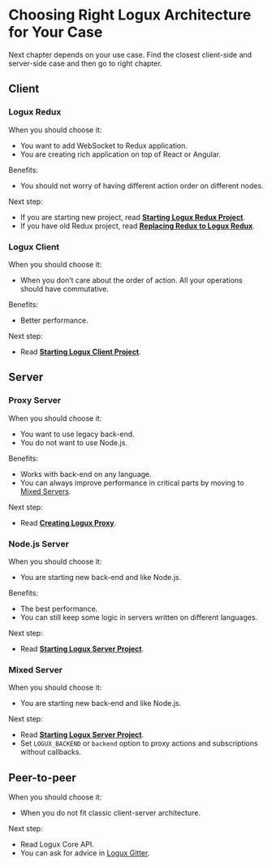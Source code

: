 # Choosing Right Logux Architecture for Your Case

Next chapter depends on your use case. Find the closest client-side
and server-side case and then go to right chapter.


## Client

### Logux Redux

When you should choose it:

* You want to add WebSocket to Redux application.
* You are creating rich application on top of React or Angular.

Benefits:

* You should not worry of having different action order on different nodes.

Next step:

* If you are starting new project, read
  **[Starting Logux Redux Project](../2-starting/1-creating-redux.md)**.
* If you have old Redux project, read
  **[Replacing Redux to Logux Redux](../2-starting/2-replacing-redux.md)**.


### Logux Client

When you should choose it:

* When you don’t care about the order of action. All your operations should
  have commutative.

Benefits:

* Better performance.

Next step:

* Read **[Starting Logux Client Project](../2-starting/3-creating-client.md)**.


## Server

### Proxy Server

When you should choose it:

* You want to use legacy back-end.
* You do not want to use Node.js.

Benefits:

* Works with back-end on any language.
* You can always improve performance in critical parts by moving
  to [Mixed Servers](#mixed-server).

Next step:

* Read **[Creating Logux Proxy](../2-starting/4-creating-proxy.md)**.


### Node.js Server

When you should choose it:

* You are starting new back-end and like Node.js.

Benefits:

* The best performance.
* You can still keep some logic in servers written on different languages.

Next step:

* Read **[Starting Logux Server Project](../2-starting/5-creating-server.md)**.


### Mixed Server

When you should choose it:

* You are starting new back-end and like Node.js.

Next step:

* Read **[Starting Logux Server Project](../2-starting/5-creating-server.md)**.
* Set `LOGUX_BACKEND` or `backend` option to proxy actions and subscriptions
  without callbacks.


## Peer-to-peer

When you should choose it:

* When you do not fit classic client-server architecture.

Next step:

* Read Logux Core API.
* You can ask for advice in [Logux Gitter](https://gitter.im/logux/logux).
